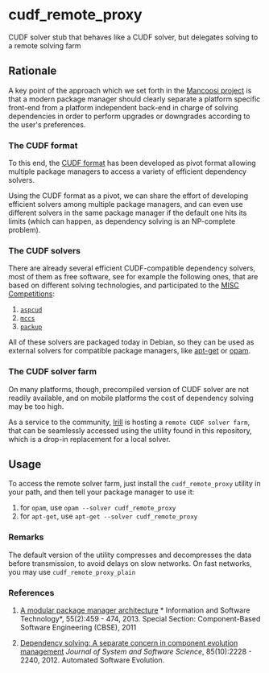 cudf_remote_proxy
=================

CUDF solver stub that behaves like a CUDF solver, but delegates solving to a remote solving farm


Rationale
---------

A key point of the approach which we set forth in the [Mancoosi project](http://www.mancoosi.org "Mancoosi Project") is that a modern package manager should clearly separate a platform specific front-end from a platform
independent back-end in charge of solving dependencies in order to perform
upgrades or downgrades according to the user's preferences.

### The CUDF format
To this end, the [CUDF format](http://www.mancoosi.org/cudf "CUDF format") has been developed as
pivot format allowing multiple package managers to access a variety of efficient dependency solvers.

Using the CUDF format as a pivot, we can share the effort of developing
efficient solvers among multiple package managers, and can even use different
solvers in the same package manager if the default one hits its limits (which
can happen, as dependency solving is an NP-complete problem).

### The CUDF solvers

There are already several efficient CUDF-compatible dependency solvers, most of them as free software,
see for example the following ones, that are based on different solving technologies, and participated
to the [MISC Competitions](http://www.mancoosi.org/misc "MISC Competitions"):

1.   [`aspcud`](http://sourceforge.net/projects/potassco/files/aspcud/ "Aspcud")
2.   [`mccs`](http://www.i3s.unice.fr/~cpjm/misc/mccs.html "Mccs")
3.   [`packup`](http://sat.inesc-id.pt/~mikolas/sw/packup/ "Packup")


All of these solvers are packaged today in Debian, so they can be used as external solvers for compatible
package managers, like [apt-get](http://manpages.debian.org/cgi-bin/man.cgi?query=apt-get)
or [opam](http://opam.ocamlpro.com).

### The CUDF solver farm

On many platforms, though, precompiled version of CUDF solver are not readily available, and on mobile
platforms the cost of dependency solving may be too high.

As a service to the community, [Irill](http://www.irill.org) is hosting a
`remote CUDF solver farm`, that can be seamlessly accessed using the utility
found in this repository, which is a drop-in replacement for a local solver.

Usage
-----

To access the remote solver farm, just install the `cudf_remote_proxy` utility
in your path, and then tell your package manager to use it:

1. for `opam`, use `opam --solver cudf_remote_proxy`
2. for `apt-get`, use `apt-get --solver cudf_remote_proxy`

### Remarks
The default version of the utility compresses and decompresses the data before
transmission, to avoid delays on slow networks. On fast networks, you may
use `cudf_remote_proxy_plain`

### References

1. [A modular package manager architecture](http://www.dicosmo.org/Publications/MPM2012ITS.html) * Information and Software Technology*, 55(2):459 - 474, 2013. Special Section: Component-Based Software Engineering (CBSE), 2011

2. [Dependency solving: A separate concern in component evolution management](http://www.dicosmo.org/Publications/DepSolversNP2012.html) *Journal of System and Software Science*, 85(10):2228 - 2240, 2012. Automated Software Evolution.
